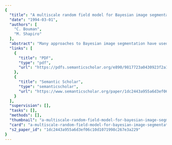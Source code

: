 ```yaml
---
{
  "title": "A multiscale random field model for Bayesian image segmentation",
  "date": "1994-03-01",
  "authors": [
    "C. Bouman",
    "M. Shapiro"
  ],
  "abstract": "Many approaches to Bayesian image segmentation have used maximum a posteriori (MAP) estimation in conjunction with Markov random fields (MRF). Although this approach performs well, it has a number of disadvantages. In particular, exact MAP estimates cannot be computed, approximate MAP estimates are computationally expensive to compute, and unsupervised parameter estimation of the MRF is difficult. The authors propose a new approach to Bayesian image segmentation that directly addresses these problems. The new method replaces the MRF model with a novel multiscale random field (MSRF) and replaces the MAP estimator with a sequential MAP (SMAP) estimator derived from a novel estimation criteria. Together, the proposed estimator and model result in a segmentation algorithm that is not iterative and can be computed in time proportional to MN where M is the number of classes and N is the number of pixels. The also develop a computationally efficient method for unsupervised estimation of model parameters. Simulations on synthetic images indicate that the new algorithm performs better and requires much less computation than MAP estimation using simulated annealing. The algorithm is also found to improve classification accuracy when applied to the segmentation of multispectral remotely sensed images with ground truth data.",
  "links": [
    {
      "title": "PDF",
      "type": "pdf",
      "url": "https://pdfs.semanticscholar.org/e890/9817723a0430923f2a114c22756b88d4138f.pdf"
    },
    {
      "title": "Semantic Scholar",
      "type": "semanticscholar",
      "url": "https://www.semanticscholar.org/paper/1dc2443a955a6d3ef06c10d1071998c267e3a229"
    }
  ],
  "supervision": [],
  "tasks": [],
  "methods": [],
  "thumbnail": "a-multiscale-random-field-model-for-bayesian-image-segmentation-thumb.jpg",
  "card": "a-multiscale-random-field-model-for-bayesian-image-segmentation-card.jpg",
  "s2_paper_id": "1dc2443a955a6d3ef06c10d1071998c267e3a229"
}
---
```



